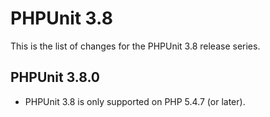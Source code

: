PHPUnit 3.8
===========

This is the list of changes for the PHPUnit 3.8 release series.

PHPUnit 3.8.0
-------------

* PHPUnit 3.8 is only supported on PHP 5.4.7 (or later).

